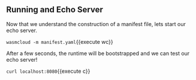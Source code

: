 ## Running and Echo Server

Now that we understand the construction of a manifest file, lets start our echo server.

`wasmcloud -m manifest.yaml`{{execute wc}}

After a few seconds, the runtime will be bootstrapped and we can test our echo server!

`curl localhost:8080`{{execute c}}
